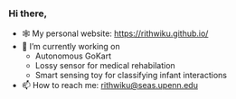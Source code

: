 ### Hi there,
- 🕸️ My personal website: https://rithwiku.github.io/
- 🔭 I’m currently working on 
  * Autonomous GoKart
  * Lossy sensor for medical rehabilation
  * Smart sensing toy for classifying infant interactions
- 📫 How to reach me: rithwiku@seas.upenn.edu

<!--
**RithwikU/RithwikU** is a ✨ _special_ ✨ repository because its `README.md` (this file) appears on your GitHub profile.

Here are some ideas to get you started:

- 🔭 I’m currently working on ...
- 🌱 I’m currently learning ...
- 👯 I’m looking to collaborate on ...
- 🤔 I’m looking for help with ...
- 💬 Ask me about ...
- 📫 How to reach me: ...
- 😄 Pronouns: ...
- ⚡ Fun fact: ...
-->
